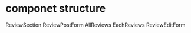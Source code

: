 # componet structure
ReviewSection
  ReviewPostForm
  AllReviews
    EachReviews
      ReviewEditForm